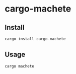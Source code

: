 # cargo-machete

## Install

```sh
cargo install cargo-machete
```

## Usage

```sh
cargo machete
```